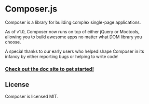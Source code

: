# Composer.js
Composer is a library for building complex single-page applications.

As of v1.0, Composer now runs on top of either jQuery or Mootools, allowing you
to build awesome apps no matter what DOM library you choose.

A special thanks to our early users who helped shape Composer in its infancy by
either reporting bugs or helping to write code!

### [__Check out the doc site to get started!__](http://lyonbros.github.io/composer.js)

## License

Composer is licensed MIT.

